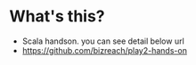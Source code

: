 # What's this?
* Scala handson. you can see detail below url
* https://github.com/bizreach/play2-hands-on

